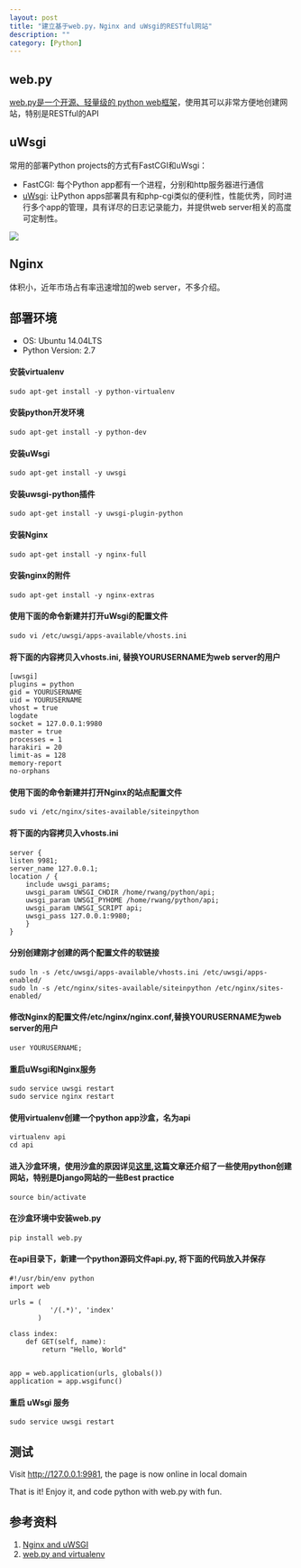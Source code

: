 ```yaml
---
layout: post
title: "建立基于web.py，Nginx and uWsgi的RESTful网站"
description: ""
category: [Python]
---
```


## web.py

[web.py是一个开源、轻量级的 python web框架][1]，使用其可以非常方便地创建网站，特别是RESTful的API

## uWsgi

常用的部署Python projects的方式有FastCGI和uWsgi：

* FastCGI: 每个Python app都有一个进程，分别和http服务器进行通信
* [uWsgi][2]: 让Python apps部署具有和php-cgi类似的便利性，性能优秀，同时进行多个app的管理，具有详尽的日志记录能力，并提供web server相关的高度可定制性。

![][uwsgi picture1]

## Nginx

体积小，近年市场占有率迅速增加的web server，不多介绍。

## 部署环境

* OS: Ubuntu 14.04LTS
* Python Version: 2.7

#### 安装virtualenv

	sudo apt-get install -y python-virtualenv

#### 安装python开发环境

	sudo apt-get install -y python-dev

#### 安装uWsgi

	sudo apt-get install -y uwsgi

#### 安装uwsgi-python插件	

	sudo apt-get install -y uwsgi-plugin-python

#### 安装Nginx

	sudo apt-get install -y nginx-full

#### 安装nginx的附件

	sudo apt-get install -y nginx-extras

#### 使用下面的命令新建并打开uWsgi的配置文件

	sudo vi /etc/uwsgi/apps-available/vhosts.ini

#### 将下面的内容拷贝入vhosts.ini, 替换YOURUSERNAME为web server的用户

	[uwsgi]
	plugins = python
	gid = YOURUSERNAME
	uid = YOURUSERNAME
	vhost = true
	logdate
	socket = 127.0.0.1:9980
	master = true
	processes = 1
	harakiri = 20
	limit-as = 128
	memory-report
	no-orphans

#### 使用下面的命令新建并打开Nginx的站点配置文件

	sudo vi /etc/nginx/sites-available/siteinpython

#### 将下面的内容拷贝入vhosts.ini

	server {
  	listen 9981;
  	server_name 127.0.0.1;
  	location / {
    	include uwsgi_params;
    	uwsgi_param UWSGI_CHDIR /home/rwang/python/api;
    	uwsgi_param UWSGI_PYHOME /home/rwang/python/api;
    	uwsgi_param UWSGI_SCRIPT api;
    	uwsgi_pass 127.0.0.1:9980;
  		}
	}

#### 分别创建刚才创建的两个配置文件的软链接

	sudo ln -s /etc/uwsgi/apps-available/vhosts.ini /etc/uwsgi/apps-enabled/
	sudo ln -s /etc/nginx/sites-available/siteinpython /etc/nginx/sites-enabled/

#### 修改Nginx的配置文件/etc/nginx/nginx.conf,替换YOURUSERNAME为web server的用户

	user YOURUSERNAME;

#### 重启uWsgi和Nginx服务

	sudo service uwsgi restart
	sudo service nginx restart

#### 使用virtualenv创建一个python app沙盒，名为api

	virtualenv api
	cd api

#### 进入沙盒环境，使用沙盒的原因详见[这里][3],这篇文章还介绍了一些使用python创建网站，特别是Django网站的一些**Best practice**

	source bin/activate

#### 在沙盒环境中安装web.py

	pip install web.py

#### 在api目录下，新建一个python源码文件api.py, 将下面的代码放入并保存

	#!/usr/bin/env python
	import web

	urls = (
    	      '/(.*)', 'index'
    	   )

	class index:
    	def GET(self, name):
      		return "Hello, World"


	app = web.application(urls, globals())
	application = app.wsgifunc()

#### 重启 uWsgi 服务

	sudo service uwsgi restart

## 测试

Visit http://127.0.0.1:9981, the page is now online in local domain

That is it! Enjoy it, and code python with web.py with fun.

## 参考资料

1. [Nginx and uWSGI](http://lars.la/nginx_uwsgi.html)
2. [web.py and virtualenv](http://lars.la/webpy_and_virtualenv.html)

[1]: http://webpy.org/
[2]: http://uwsgi-docs.readthedocs.org/en/latest/index.html
[3]: http://www.jeffknupp.com/blog/2013/12/18/starting-a-django-16-project-the-right-way/
[uwsgi picture1]: http://down.chinaz.com/upload/2011/12/8/201112817335078221.jpg


